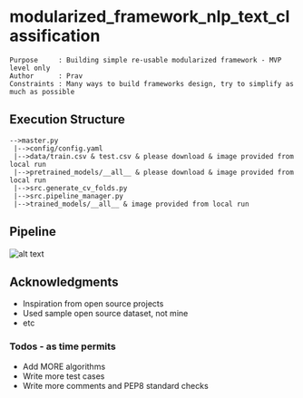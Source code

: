 # modularized_framework_nlp_text_classification

```
Purpose		: Building simple re-usable modularized framework - MVP level only
Author		: Prav
Constraints	: Many ways to build frameworks design, try to simplify as much as possible
```
## Execution Structure
	-->master.py
	 |-->config/config.yaml
	 |-->data/train.csv & test.csv & please download & image provided from local run
	 |-->pretrained_models/__all__ & please download & image provided from local run
	 |-->src.generate_cv_folds.py
	 |-->src.pipeline_manager.py
	 |-->trained_models/__all__ & image provided from local run
## Pipeline

![alt text](https://github.com/PraveenAdepu/modularized_framework_nlp_text_classification/framework_pipeline.png)
	 
## Acknowledgments

* Inspiration from open source projects
* Used sample open source dataset, not mine
* etc

### Todos - as time permits

 - Add MORE algorithms
 - Write more test cases
 - Write more comments and PEP8 standard checks
 
